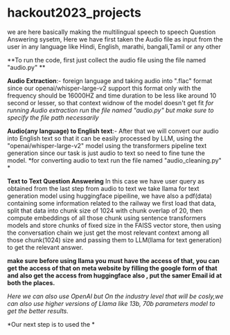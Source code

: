 # hackout2023_projects
we are here basically making the multilingual speech to speech Question Answering sysetm, Here we have first taken the Audio file as input from the user in any language like Hindi, English, marathi, bangali,Tamil or any other 

**To run the code, first just collect the audio file using the file named "audio.py" **


**Audio Extraction**:-
foreign language and taking audio into ".flac" format since our openai/whisper-large-v2 support this format only with the frequency should be 16000HZ and time duration to be less like around 10 second or lesser, so that context widnow of the  model doesn't get fit
*for running Audio  extraction run the file named "audio.py" but make sure to specify the file path necessarily*

**Audio(any language) to English text**:-
After that we will convert our audio into English text so that it can be easily processed by LLM, using the "openai/whisper-large-v2" model using the transformers pipeline text generation since our task is just audio to text so need to fine tune the model.
*for converting audio to text run the file named "audio_cleaning.py" *


**Text to Text Question Answering**
In this case we have user query as obtained from the last step from audio to text we take llama for text generation model using huggingface pipeiline, we have also a pdf(data) containing some information related to the railway we first load that data, split that data into chunk size of 1024 with chunk overlap of 20, then compute embeddings of all those chunk using sentence transformers models and store chunks of fixed size in the FAISS vector store, then using the conversation chain we just get the most relevant context among all those chunk(1024) size and passing them to LLM(llama for text generation) to get the relevant answer.

**make sure before using llama you must have the access of that, you can get the access of that on meta website by filling the google form of that and also get the access from huggingface also , put the samer Email id at both the places.**

*Here we can also use OpenAI but On the industry level that will be cosly,we can also use higher versions of Llama like 13b, 70b parameters model to get the better results.*

*Our next step is to used the *
